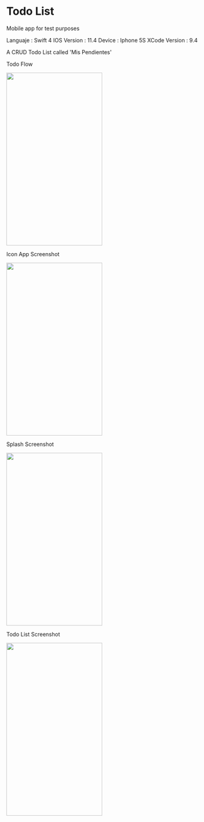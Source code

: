 # Todo List
Mobile app for test purposes

Languaje : Swift 4
IOS Version : 11.4
Device : Iphone 5S
XCode Version : 9.4

A CRUD Todo List called 'Mis Pendientes'

Todo Flow

<img src="https://user-images.githubusercontent.com/11413770/41185065-4903396c-6b4a-11e8-9acc-dda5abb38133.gif" width="250" height="450">

Icon App Screenshot

<img src="https://user-images.githubusercontent.com/11413770/41135339-c3ae0160-6a96-11e8-85fa-cecd5d18cc73.png" width="250" height="450">

Splash Screenshot

<img src="https://user-images.githubusercontent.com/11413770/41160455-6afdc884-6af5-11e8-8c50-9dbb27568991.png" width="250" height="450">

Todo List Screenshot

<img src="https://user-images.githubusercontent.com/11413770/41160456-6b156b6a-6af5-11e8-8e12-192a9eb041e3.png" width="250" height="450">

